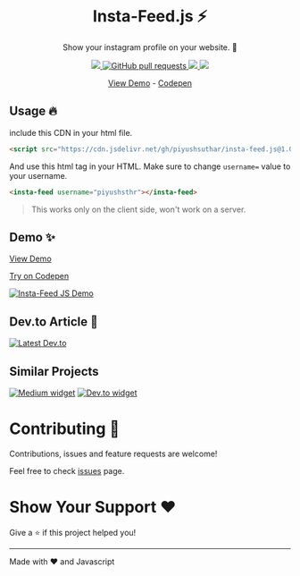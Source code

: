 <p align="center">
  <h1 align="center">Insta-Feed.js ⚡</h1>
  <p align="center">Show your instagram profile on your website. 🌈</p>
</p>
<p align="center">
  <a href="https://github.com/piyushsuthar/insta-feed.js/issues">
    <img src="https://img.shields.io/github/issues/PiyushSuthar/insta-feed.js?style=for-the-badge" />
  </a>
  <a href="https://github.com/PiyushSuthar/insta-feed.js/pulls">
    <img alt="GitHub pull requests" src="https://img.shields.io/github/issues-pr/piyushsuthar/insta-feed.js?style=for-the-badge">
  </a>
  <a href="https://www.jsdelivr.com/package/gh/piyushsuthar/insta-feed.js">
    <img src="https://img.shields.io/jsdelivr/gh/hm/piyushsuthar/insta-feed.js?style=for-the-badge" />
  </a>
  <a href="https://instagram.com/piyushsthr" target="_blank">
    <img src="https://img.shields.io/badge/Follow%20on%20Instagram-%40PiyushSthr-orange?style=for-the-badge" />
  </a>
</p>
<p align="center">
  <a href="https://piyushsuthar.github.io/insta-feed.js/" target="_blank">View Demo</a>
-
<a href="https://codepen.io/piyushsuthar/pen/dyMOeXZ">Codepen</a>
</p>

## Usage 🔥

include this CDN in your html file.
```html
<script src="https://cdn.jsdelivr.net/gh/piyushsuthar/insta-feed.js@1.0/src/insta-feed.min.js" ></script>
```

And use this html tag in your HTML. Make sure to change `username=` value to your username.
```html
<insta-feed username="piyushsthr"></insta-feed>
```

> This works only on the client side, won't work on a server.

## Demo ✨
<a href="https://piyushsuthar.github.io/insta-feed.js/" target="_blank">View Demo</a>

<a href="https://codepen.io/piyushsuthar/pen/dyMOeXZ">Try on Codepen</a>

[![Insta-Feed JS Demo](https://cdn.statically.io/img/i.ibb.co/jkwGvtd/insta-feedjs.png)](https://piyushsuthar.github.io/insta-feed.js/)

## Dev.to Article 🦄

[![Latest Dev.to](https://latest-devto-post.vercel.app/api?username=piyush&slug=unofficial-instagram-widget-for-your-website-portfolio-k58)](https://dev.to/piyush/unofficial-instagram-widget-for-your-website-portfolio-k58)

## Similar Projects 

[![Medium widget](https://github-readme-stats.vercel.app/api/pin/?username=piyushsuthar&repo=medium-widget)](https://github.com/PiyushSuthar/medium-widget)
[![Dev.to widget](https://github-readme-stats.vercel.app/api/pin/?username=saurabhdaware&repo=DEV-widget)](https://github.com/saurabhdaware/DEV-widget)

# Contributing 🤝
Contributions, issues and feature requests are welcome!

Feel free to check [issues](https://github.com/piyushsuthar/insta-feed.js/issues) page.

# Show Your Support ❤
Give a ⭐️ if this project helped you!

---

Made with ❤ and Javascript

